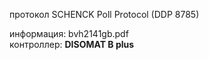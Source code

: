 протокол SCHENCK Poll Protocol (DDP 8785)

информация: bvh2141gb.pdf  
контроллер: **DISOMAT B plus** 
